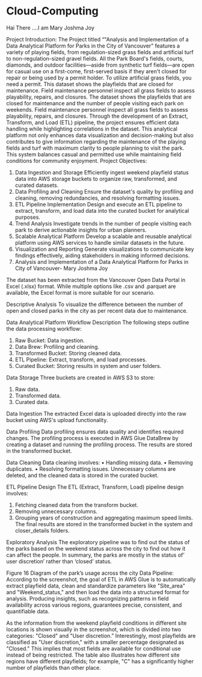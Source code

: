 # Cloud-Computing
Hai There ….I am Mary Joshma Joy

Project Introduction: 
The Project titled “"Analysis and Implementation of a Data Analytical Platform for Parks in the City of  Vancouver” features a variety of playing fields, from regulation-sized grass fields and artificial turf to non-regulation-sized gravel fields. All the Park Board's fields, courts, diamonds, and outdoor facilities—aside from synthetic turf fields—are open for casual use on a first-come, first-served basis if they aren't closed for repair or being used by a permit holder. To utilize artificial grass fields, you need a permit. This dataset shows the playfields that are closed for maintenance. Field maintenance personnel inspect all grass fields to assess playability, repairs, and closures. The dataset shows the playfields that are closed for maintenance and the number of people visiting each park on weekends. Field maintenance personnel inspect all grass fields to assess playability, repairs, and closures.
Through the development of an Extract, Transform, and Load (ETL) pipeline, the project ensures efficient data handling while highlighting correlations in the dataset. This analytical platform not only enhances data visualization and decision-making but also contributes to give information regarding the maintenance of the playing fields and turf with maximum clarity to people planning to visit the park. This system balances casual and permitted use while maintaining field conditions for community enjoyment.
Project Objectives:
1.	Data Ingestion and Storage
Efficiently ingest weekend playfield status data into AWS storage buckets to organize raw, transformed, and curated datasets.
2.	Data Profiling and Cleaning
Ensure the dataset's quality by profiling and cleaning, removing redundancies, and resolving formatting issues.
3.	ETL Pipeline Implementation
Design and execute an ETL pipeline to extract, transform, and load data into the curated bucket for analytical purposes.
4.	Trend Analysis
Investigate trends in the number of people visiting each park to derive actionable insights for urban planners.
5.	Scalable Analytical Platform
Develop a scalable and reusable analytical platform using AWS services to handle similar datasets in the future.
6.	Visualization and Reporting
Generate visualizations to communicate key findings effectively, aiding stakeholders in making informed decisions.
7.	Analysis and Implementation of a Data Analytical Platform for Parks in City of  Vancouver- Mary Joshma Joy
   

The dataset has been extracted from the Vancouver Open Data Portal in Excel (.xlsx) format. While multiple options like .csv and .parquet are available, the Excel format is more suitable for our scenario.

 

Descriptive Analysis
To visualize the difference between the number of open and closed parks in the city as per recent data due to maintenance.
 

Data Analytical Platform
Workflow Description
The following steps outline the data processing workflow:
1.	Raw Bucket: Data ingestion.
2.	Data Brew: Profiling and cleaning.
3.	Transformed Bucket: Storing cleaned data.
4.	ETL Pipeline: Extract, transform, and load processes.
5.	Curated Bucket: Storing results in system and user folders.
 
Data Storage
Three buckets are created in AWS S3 to store:
1.	Raw data.
2.	Transformed data.
3.	Curated data.


 
Data Ingestion
The extracted Excel data is uploaded directly into the raw bucket using AWS's upload functionality.
 
Data Profiling
Data profiling ensures data quality and identifies required changes. The profiling process is executed in AWS Glue DataBrew by creating a dataset and running the profiling process. The results are stored in the transformed bucket.
 
Data Cleaning
Data cleaning involves:
•	Handling missing data.
•	Removing duplicates.
•	Resolving formatting issues.
Unnecessary columns are deleted, and the cleaned data is stored in the curated bucket.
 
 
 
ETL Pipeline Design
The ETL (Extract, Transform, Load) pipeline design involves:
1.	Fetching cleaned data from the transform bucket.
2.	Removing unnecessary columns.
3.	Grouping years of construction and aggregating maximum speed limits.
The final results are stored in the transformed bucket in the system and closer_details folders.
 
 
 
Exploratory Analysis
The exploratory pipeline was to find out the status of the parks based on the weekend status across the city to find out how it can affect the people. In summary, the parks are mostly in the status of’ user discretion’ rather than ‘closed’ status.
 
Figure 16 Diagram of the park’s usage across the city
Data Pipeline:
According to the screenshot, the goal of ETL in AWS Glue is to automatically extract playfield data, clean and standardize parameters like "Site_area" and "Weekend_status," and then load the data into a structured format for analysis. Producing insights, such as recognizing patterns in field availability across various regions, guarantees precise, consistent, and quantifiable data.

 



 
 
As the information from the weekend playfield conditions in different site locations is shown visually in the screenshot, which is divided into two categories: "Closed" and "User discretion.” Interestingly, most playfields are classified as "User discretion," with a smaller percentage designated as "Closed." This implies that most fields are available for conditional use instead of being restricted. The table also illustrates how different site regions have different playfields; for example, "C" has a significantly higher number of playfields than other place.













  






